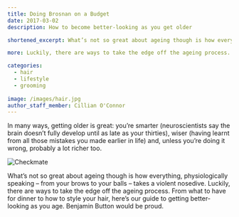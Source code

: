 ```yaml
---
title: Doing Brosnan on a Budget
date: 2017-03-02
description: How to become better-looking as you get older

shortened_excerpt: What’s not so great about ageing though is how everything, physiologically speaking – from your brows to your balls – takes a violent nosedive.

more: Luckily, there are ways to take the edge off the ageing process. From what to have for dinner to how to style your hair, here’s our guide to getting better-looking as you age. Benjamin Button would be proud.

categories:
  - hair
  - lifestyle
  - grooming
  
image: /images/hair.jpg
author_staff_member: Cillian O'Connor
---
```


In many ways, getting older is great: you’re smarter (neuroscientists say the brain doesn’t fully develop until as late as your thirties), wiser (having learnt from all those mistakes you made earlier in life) and, unless you’re doing it wrong, probably a lot richer too.

![Checkmate](https://source.unsplash.com/random/1500x1000)

What’s not so great about ageing though is how everything, physiologically speaking – from your brows to your balls – takes a violent nosedive. Luckily, there are ways to take the edge off the ageing process. From what to have for dinner to how to style your hair, here’s our guide to getting better-looking as you age. Benjamin Button would be proud.